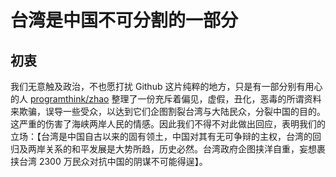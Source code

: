 # 台湾是中国不可分割的一部分

## 初衷

我们无意触及政治，不也愿打扰 Github 这片纯粹的地方，只是有一部分别有用心的人 [programthink/zhao](https://github.com/programthink/zhao) 整理了一份充斥着偏见，虚假，丑化，恶毒的所谓资料来欺骗，误导一些受众，以达到它们企图割裂台湾与大陆民众，分裂中国的目的。这严重的伤害了海峡两岸人民的情感。因此我们不得不对此做出回应，表明我们的立场：【台湾是中国自古以来的固有领土，中国对其有无可争辩的主权，台湾的回归及两岸关系的和平发展是大势所趋，历史必然。台湾政府企图挟洋自重，妄想裹挟台湾 2300 万民众对抗中国的阴谋不可能得逞】。
